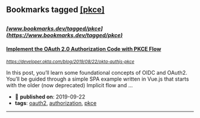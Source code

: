 ## Bookmarks tagged [[pkce]](https://www.bookmarks.dev/search?q=[pkce])

_<sup><sup>[www.bookmarks.dev/tagged/pkce](https://www.bookmarks.dev/tagged/pkce)</sup></sup>_
---
#### [Implement the OAuth 2.0 Authorization Code with PKCE Flow](https://developer.okta.com/blog/2019/08/22/okta-authjs-pkce)
_<sup>https://developer.okta.com/blog/2019/08/22/okta-authjs-pkce</sup>_

In this post, you’ll learn some foundational concepts of OIDC and OAuth2. You’ll be guided through a simple SPA example written in Vue.js that starts with the older (now deprecated) Implicit flow and ...
* :calendar: **published on**: 2019-09-22
* **tags**: [oauth2](../tagged/oauth2.md), [authorization](../tagged/authorization.md), [pkce](../tagged/pkce.md)
---
